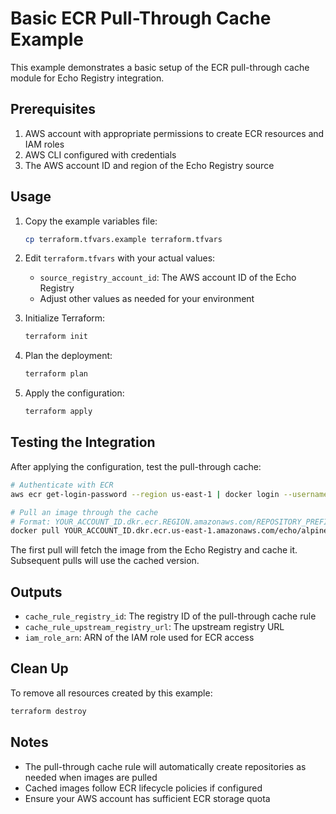 # Basic ECR Pull-Through Cache Example

This example demonstrates a basic setup of the ECR pull-through cache module for Echo Registry integration.

## Prerequisites

1. AWS account with appropriate permissions to create ECR resources and IAM roles
2. AWS CLI configured with credentials
3. The AWS account ID and region of the Echo Registry source

## Usage

1. Copy the example variables file:
   ```bash
   cp terraform.tfvars.example terraform.tfvars
   ```

2. Edit `terraform.tfvars` with your actual values:
   - `source_registry_account_id`: The AWS account ID of the Echo Registry
   - Adjust other values as needed for your environment

3. Initialize Terraform:
   ```bash
   terraform init
   ```

4. Plan the deployment:
   ```bash
   terraform plan
   ```

5. Apply the configuration:
   ```bash
   terraform apply
   ```

## Testing the Integration

After applying the configuration, test the pull-through cache:

```bash
# Authenticate with ECR
aws ecr get-login-password --region us-east-1 | docker login --username AWS --password-stdin YOUR_ACCOUNT_ID.dkr.ecr.us-east-1.amazonaws.com

# Pull an image through the cache
# Format: YOUR_ACCOUNT_ID.dkr.ecr.REGION.amazonaws.com/REPOSITORY_PREFIX/IMAGE:TAG
docker pull YOUR_ACCOUNT_ID.dkr.ecr.us-east-1.amazonaws.com/echo/alpine:latest
```

The first pull will fetch the image from the Echo Registry and cache it. Subsequent pulls will use the cached version.

## Outputs

- `cache_rule_registry_id`: The registry ID of the pull-through cache rule
- `cache_rule_upstream_registry_url`: The upstream registry URL
- `iam_role_arn`: ARN of the IAM role used for ECR access

## Clean Up

To remove all resources created by this example:

```bash
terraform destroy
```

## Notes

- The pull-through cache rule will automatically create repositories as needed when images are pulled
- Cached images follow ECR lifecycle policies if configured
- Ensure your AWS account has sufficient ECR storage quota 